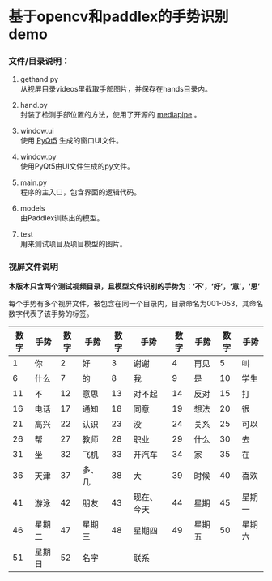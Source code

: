 # 基于opencv和paddlex的手势识别demo

### 文件/目录说明：

1. gethand.py  
	从视屏目录videos里截取手部图片，并保存在hands目录内。 
	
2. hand.py  
    封装了检测手部位置的方法，使用了开源的 [mediapipe](https://google.github.io/mediapipe/) 。
    
3. window.ui  
   使用 [PyQt5](https://pypi.org/project/PyQt5/) 生成的窗口UI文件。
   
4. window.py  
   使用PyQt5由UI文件生成的py文件。
   
5. main.py  
   程序的主入口，包含界面的逻辑代码。

6. models  
   由Paddlex训练出的模型。

7. test  
   用来测试项目及项目模型的图片。

### 视屏文件说明

**本版本只含两个测试视频目录，且模型文件识别的手势为：‘不’，‘好’，‘意’，‘思’**

每个手势有多个视屏文件，被包含在同一个目录内，目录命名为001-053，其命名数字代表了该手势的标签。  

|数字|手势|数字  |手势  |数字  |手势  |数字 |手势 |数字 |手势 |
|----| ---|---- | ---- | ----|----|----|---- |----| ----|
| 1  | 你 | 2 | 好 | 3 | 谢谢 |4 |再见 |5 |叫 |
| 6 | 什么 | 7 | 的 | 8 | 我 |9 |是 |10 |学生 |
| 11 | 不 | 12 | 意思 | 13 | 对不起 |14 |反对 |15 |打 |
| 16 | 电话 | 17 | 通知 | 18 | 同意 |19 |想法 |20 |很 |
| 21 | 高兴 | 22 | 认识 | 23 | 没 |24 |关系 |25 |可以 |
| 26 | 帮 | 27 | 教师 | 28 | 职业 |29 |什么 |30 |去 |
| 31 | 坐 | 32 | 飞机 | 33 | 开汽车 |34 |家 |35 |在 |
| 36 | 天津 | 37 | 多、几 | 38 | 大 |39 |时候 |40 |喜欢 |
| 41 | 游泳 | 42 | 朋友 | 43 | 现在、今天 |44 |星期 |45 |星期一 |
| 46 | 星期二 | 47 | 星期三 | 48 | 星期四 |49 |星期五 |50 |星期六 |
| 51 | 星期日 | 52 | 名字 |  | 联系 | | | | |









